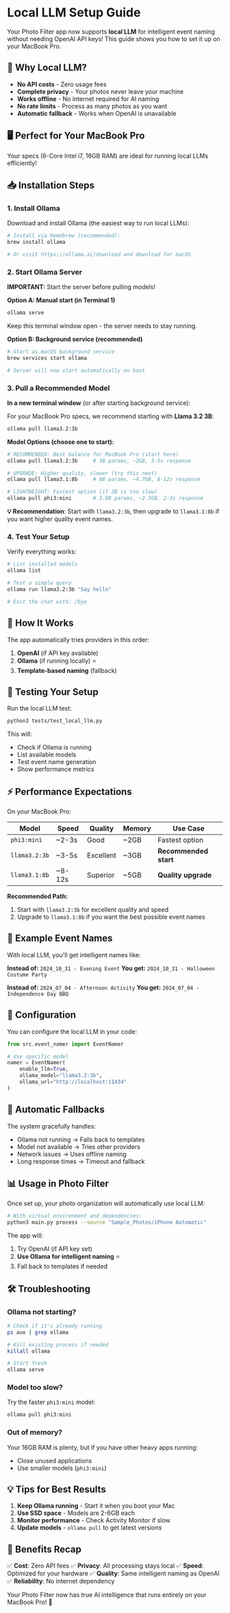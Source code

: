 # Local LLM Setup Guide

Your Photo Filter app now supports **local LLM** for intelligent event naming without needing OpenAI API keys! This guide shows you how to set it up on your MacBook Pro.

## 🎯 Why Local LLM?

- **No API costs** - Zero usage fees
- **Complete privacy** - Your photos never leave your machine
- **Works offline** - No internet required for AI naming
- **No rate limits** - Process as many photos as you want
- **Automatic fallback** - Works when OpenAI is unavailable

## 🖥️ Perfect for Your MacBook Pro

Your specs (6-Core Intel i7, 16GB RAM) are ideal for running local LLMs efficiently!

## 📥 Installation Steps

### 1. Install Ollama

Download and install Ollama (the easiest way to run local LLMs):
```bash
# Install via Homebrew (recommended):
brew install ollama

# Or visit https://ollama.ai/download and download for macOS
```

### 2. Start Ollama Server

**IMPORTANT:** Start the server before pulling models!

**Option A: Manual start (in Terminal 1)**
```bash
ollama serve
```
Keep this terminal window open - the server needs to stay running.

**Option B: Background service (recommended)**
```bash
# Start as macOS background service
brew services start ollama

# Server will now start automatically on boot
```

### 3. Pull a Recommended Model

**In a new terminal window** (or after starting background service):

For your MacBook Pro specs, we recommend starting with **Llama 3.2 3B**:
```bash
ollama pull llama3.2:3b
```

**Model Options (choose one to start):**

```bash
# RECOMMENDED: Best balance for MacBook Pro (start here)
ollama pull llama3.2:3b     # 3B params, ~2GB, 3-5s response

# UPGRADE: Higher quality, slower (try this next)
ollama pull llama3.1:8b     # 8B params, ~4.7GB, 8-12s response

# LIGHTWEIGHT: Fastest option (if 3B is too slow)
ollama pull phi3:mini       # 3.8B params, ~2.3GB, 2-3s response
```

**💡 Recommendation**: Start with `llama3.2:3b`, then upgrade to `llama3.1:8b` if you want higher quality event names.

### 4. Test Your Setup

Verify everything works:
```bash
# List installed models
ollama list

# Test a simple query
ollama run llama3.2:3b "Say hello"

# Exit the chat with: /bye
```

## 🚀 How It Works

The app automatically tries providers in this order:

1. **OpenAI** (if API key available)
2. **Ollama** (if running locally) ⭐
3. **Template-based naming** (fallback)

## 🧪 Testing Your Setup

Run the local LLM test:
```bash
python3 tests/test_local_llm.py
```

This will:
- Check if Ollama is running
- List available models
- Test event name generation
- Show performance metrics

## ⚡ Performance Expectations

On your MacBook Pro:

| Model | Speed | Quality | Memory | Use Case |
|-------|--------|---------|---------|----------|
| `phi3:mini` | ~2-3s | Good | ~2GB | Fastest option |
| `llama3.2:3b` | ~3-5s | Excellent | ~3GB | **Recommended start** |
| `llama3.1:8b` | ~8-12s | Superior | ~5GB | **Quality upgrade** |

**Recommended Path:**
1. Start with `llama3.2:3b` for excellent quality and speed
2. Upgrade to `llama3.1:8b` if you want the best possible event names

## 🎨 Example Event Names

With local LLM, you'll get intelligent names like:

**Instead of:** `2024_10_31 - Evening Event`
**You get:** `2024_10_31 - Halloween Costume Party`

**Instead of:** `2024_07_04 - Afternoon Activity`
**You get:** `2024_07_04 - Independence Day BBQ`

## 🔧 Configuration

You can configure the local LLM in your code:

```python
from src.event_namer import EventNamer

# Use specific model
namer = EventNamer(
    enable_llm=True,
    ollama_model="llama3.2:3b",
    ollama_url="http://localhost:11434"
)
```

## 🔄 Automatic Fallbacks

The system gracefully handles:
- Ollama not running → Falls back to templates
- Model not available → Tries other providers
- Network issues → Uses offline naming
- Long response times → Timeout and fallback

## 📊 Usage in Photo Filter

Once set up, your photo organization will automatically use local LLM:

```bash
# With virtual environment and dependencies:
python3 main.py process --source "Sample_Photos/iPhone Automatic"
```

The app will:
1. Try OpenAI (if API key set)
2. **Use Ollama for intelligent naming** ⭐
3. Fall back to templates if needed

## 🛠️ Troubleshooting

### Ollama not starting?
```bash
# Check if it's already running
ps aux | grep ollama

# Kill existing process if needed
killall ollama

# Start fresh
ollama serve
```

### Model too slow?
Try the faster `phi3:mini` model:
```bash
ollama pull phi3:mini
```

### Out of memory?
Your 16GB RAM is plenty, but if you have other heavy apps running:
- Close unused applications
- Use smaller models (`phi3:mini`)

## 💡 Tips for Best Results

1. **Keep Ollama running** - Start it when you boot your Mac
2. **Use SSD space** - Models are 2-6GB each
3. **Monitor performance** - Check Activity Monitor if slow
4. **Update models** - `ollama pull` to get latest versions

## 🎉 Benefits Recap

✅ **Cost**: Zero API fees
✅ **Privacy**: All processing stays local
✅ **Speed**: Optimized for your hardware
✅ **Quality**: Same intelligent naming as OpenAI
✅ **Reliability**: No internet dependency

Your Photo Filter now has true AI intelligence that runs entirely on your MacBook Pro! 🚀